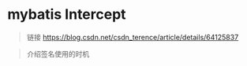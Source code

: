  # mybatis Intercept
 
 > 链接 https://blog.csdn.net/csdn_terence/article/details/64125837
 
> 介绍签名使用的时机